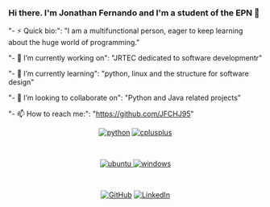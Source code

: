 ### Hi there. I'm Jonathan Fernando and I'm a student of the EPN 👋

"- ⚡ Quick bio:": "I am a multifunctional person, eager to keep learning about the huge world of programming."

"- 🔭 I’m currently working on": "JRTEC dedicated to software developmentr"

"- 🌱 I’m currently learning": "python, linux and the structure for software design"

"- 👯 I’m looking to collaborate on": "Python and Java related projects"

"- 📫 How to reach me:": "https://github.com/JFCHJ95"

<p align="center">
<a href="https://github.com/JFCHJ95"><img src="https://img.shields.io/badge/python-FFFF00.svg?style=for-the-badge&logo=python&logoColor=0768a8&labelColor=ffffff" alt="python"></a>
<a href="https://github.com/JFCHJ95"><img src="https://img.shields.io/badge/C++-4B0082.svg?style=for-the-badge&logo=c%2B%2B&logoColor=4B0082&labelColor=ffffff" alt="cplusplus"></a>
</p><br>

<p align="center">
<a href="https://github.com/JFCHJ95">
<img src="https://img.shields.io/badge/ubuntu-f7873b.svg?style=for-the-badge&logo=ubuntu&labelColor=ffffff&logoColor=f7873b" alt="ubuntu">
</a>
<a href="https://github.com/JFCHJ95"><img src="https://img.shields.io/badge/windows-3795fa.svg?style=for-the-badge&logo=windows&logoColor=3795fa&labelColor=ffffff" alt="windows"></a>
</p><br>

<p align="center">
 <a href="https://github.com/JFCHJ95"><img src="https://img.shields.io/github/followers/priyanshumay.svg?label=GitHub&style=social" alt="GitHub"></a>
 <a href="https://www.linkedin.com/in/jonathan-chavez-jinez-77552479/"><img src="https://img.shields.io/badge/LinkedIn--_.svg?style=social&logo=linkedin" alt="LinkedIn"></a>
</p>
